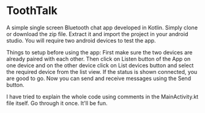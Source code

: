 # ToothTalk
A simple single screen Bluetooth chat app developed in Kotlin.
Simply clone or download the zip file. Extract it and import the project in your android studio.
You will require two android devices to test the app.

Things to setup before using the app:
First make sure the two devices are already paired with each other.
Then click on Listen button of the App on one device and on the other device click on List devices button and select the required 
device from the list view.
If the status is shown connected, you are good to go.
Now you can send and receive messages using the Send button.

I have tried to explain the whole code using comments in the MainActivity.kt file itself. Go through it once. It'll be fun.
